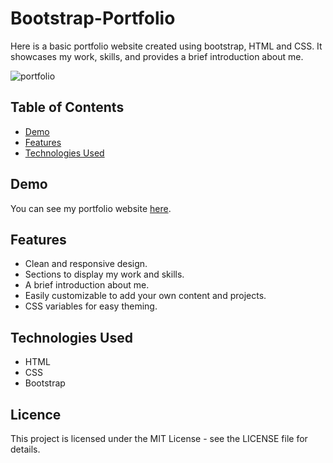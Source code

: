# Bootstrap-Portfolio

Here is a basic portfolio website created using bootstrap, HTML and CSS. It showcases my work, skills, and provides a brief introduction about me.

![portfolio](https://github.com/ewelinasobora/Bootstrap-Portfolio/assets/11948354/90964b3f-975c-4ade-8544-fee7f330eb96)

## Table of Contents

- [Demo](#demo)
- [Features](#features)
- [Technologies Used](#technologies-used)

## Demo

You can see my portfolio website [here](https://ewelinasobora.github.io/Bootstrap-Portfolio/).

## Features

- Clean and responsive design.
- Sections to display my work and skills.
- A brief introduction about me.
- Easily customizable to add your own content and projects.
- CSS variables for easy theming.

## Technologies Used

- HTML
- CSS
- Bootstrap

## Licence

This project is licensed under the MIT License - see the LICENSE file for details.
